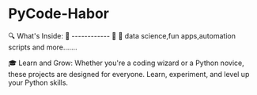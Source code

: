# PyCode-Habor

🔍 What's Inside:
🐍 ------------ 🚀
🚀 data science,fun apps,automation scripts and more.......

🎓 Learn and Grow: Whether you're a coding wizard or a Python novice, these projects are designed for everyone. Learn, experiment, and level up your Python skills.


